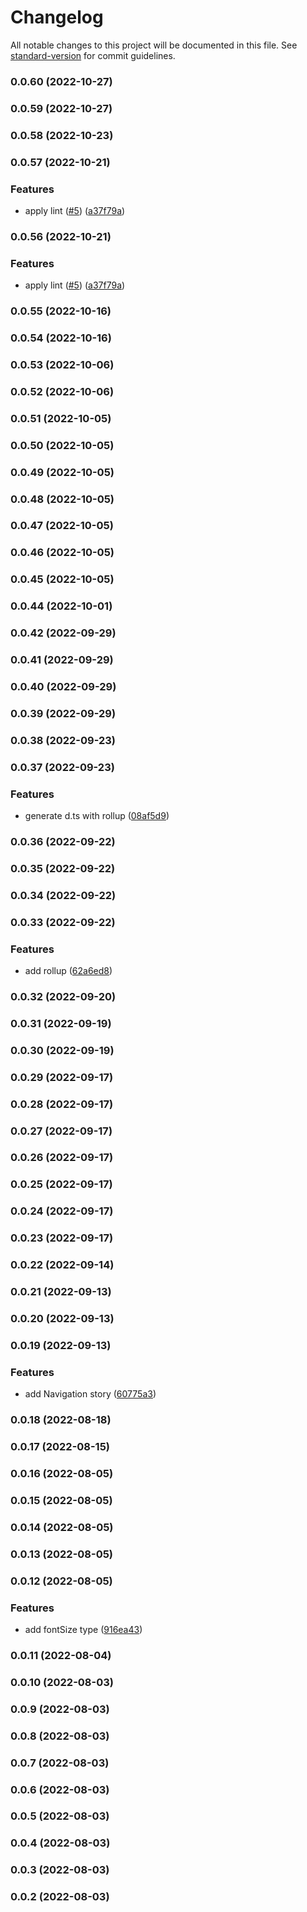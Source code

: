 # Changelog

All notable changes to this project will be documented in this file. See [standard-version](https://github.com/conventional-changelog/standard-version) for commit guidelines.

### 0.0.60 (2022-10-27)

### 0.0.59 (2022-10-27)

### 0.0.58 (2022-10-23)

### 0.0.57 (2022-10-21)


### Features

* apply lint ([#5](https://github.com/GDSC-Daejin/design-seed/issues/5)) ([a37f79a](https://github.com/GDSC-Daejin/design-seed/commit/a37f79a24fb9690d5cfd740b5b281965167e9496))

### 0.0.56 (2022-10-21)


### Features

* apply lint ([#5](https://github.com/GDSC-Daejin/design-seed/issues/5)) ([a37f79a](https://github.com/GDSC-Daejin/design-seed/commit/a37f79a24fb9690d5cfd740b5b281965167e9496))

### 0.0.55 (2022-10-16)

### 0.0.54 (2022-10-16)

### 0.0.53 (2022-10-06)

### 0.0.52 (2022-10-06)

### 0.0.51 (2022-10-05)

### 0.0.50 (2022-10-05)

### 0.0.49 (2022-10-05)

### 0.0.48 (2022-10-05)

### 0.0.47 (2022-10-05)

### 0.0.46 (2022-10-05)

### 0.0.45 (2022-10-05)

### 0.0.44 (2022-10-01)

### 0.0.42 (2022-09-29)

### 0.0.41 (2022-09-29)

### 0.0.40 (2022-09-29)

### 0.0.39 (2022-09-29)

### 0.0.38 (2022-09-23)

### 0.0.37 (2022-09-23)


### Features

* generate d.ts with rollup ([08af5d9](https://github.com/GDSC-Daejin/design-seed/commit/08af5d9b77f43855285e98c0f97640267c5bb887))

### 0.0.36 (2022-09-22)

### 0.0.35 (2022-09-22)

### 0.0.34 (2022-09-22)

### 0.0.33 (2022-09-22)


### Features

* add rollup ([62a6ed8](https://github.com/GDSC-Daejin/design-seed/commit/62a6ed8aa406382516c4d7bc9d56fb9dd83e96e3))

### 0.0.32 (2022-09-20)

### 0.0.31 (2022-09-19)

### 0.0.30 (2022-09-19)

### 0.0.29 (2022-09-17)

### 0.0.28 (2022-09-17)

### 0.0.27 (2022-09-17)

### 0.0.26 (2022-09-17)

### 0.0.25 (2022-09-17)

### 0.0.24 (2022-09-17)

### 0.0.23 (2022-09-17)

### 0.0.22 (2022-09-14)

### 0.0.21 (2022-09-13)

### 0.0.20 (2022-09-13)

### 0.0.19 (2022-09-13)


### Features

* add Navigation story ([60775a3](https://github.com/GDSC-Daejin/design-seed/commit/60775a3eab4306bdc27ef96c54647026186db8fe))

### 0.0.18 (2022-08-18)

### 0.0.17 (2022-08-15)

### 0.0.16 (2022-08-05)

### 0.0.15 (2022-08-05)

### 0.0.14 (2022-08-05)

### 0.0.13 (2022-08-05)

### 0.0.12 (2022-08-05)


### Features

* add fontSize type ([916ea43](https://github.com/GDSC-Daejin/design-seed/commit/916ea4319383f39c51f40453644b56b15eecdc1e))

### 0.0.11 (2022-08-04)

### 0.0.10 (2022-08-03)

### 0.0.9 (2022-08-03)

### 0.0.8 (2022-08-03)

### 0.0.7 (2022-08-03)

### 0.0.6 (2022-08-03)

### 0.0.5 (2022-08-03)

### 0.0.4 (2022-08-03)

### 0.0.3 (2022-08-03)

### 0.0.2 (2022-08-03)
